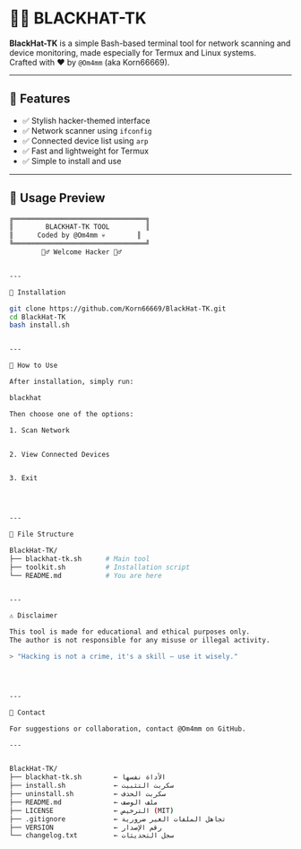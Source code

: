 # 🕵️‍♂️ BLACKHAT-TK

**BlackHat-TK** is a simple Bash-based terminal tool for network scanning and device monitoring, made especially for Termux and Linux systems.  
Crafted with ❤️ by `@Om4mm` (aka Korn66669).

---

## 🚀 Features

- ✅ Stylish hacker-themed interface
- ✅ Network scanner using `ifconfig`
- ✅ Connected device list using `arp`
- ✅ Fast and lightweight for Termux
- ✅ Simple to install and use

---

## 🎯 Usage Preview

```bash
╔═════════════════════════════════╗
║        BLACKHAT-TK TOOL         ║
║      Coded by @Om4mm 💀        ║
╚═════════════════════════════════╝
        🕵️‍♂️ Welcome Hacker 🕵️‍♂️


---

🔧 Installation

git clone https://github.com/Korn66669/BlackHat-TK.git
cd BlackHat-TK
bash install.sh


---

🧪 How to Use

After installation, simply run:

blackhat

Then choose one of the options:

1. Scan Network


2. View Connected Devices


3. Exit




---

📁 File Structure

BlackHat-TK/
├── blackhat-tk.sh      # Main tool
├── toolkit.sh          # Installation script
└── README.md           # You are here


---

⚠️ Disclaimer

This tool is made for educational and ethical purposes only.
The author is not responsible for any misuse or illegal activity.

> "Hacking is not a crime, it's a skill — use it wisely."




---

💬 Contact

For suggestions or collaboration, contact @Om4mm on GitHub.

---


BlackHat-TK/
├── blackhat-tk.sh        ← الأداة نفسها
├── install.sh            ← سكربت التثبيت
├── uninstall.sh          ← سكربت الحذف
├── README.md             ← ملف الوصف
├── LICENSE               ← الترخيص (MIT)
├── .gitignore            ← تجاهل الملفات الغير ضرورية
├── VERSION               ← رقم الإصدار
└── changelog.txt         ← سجل التحديثات
